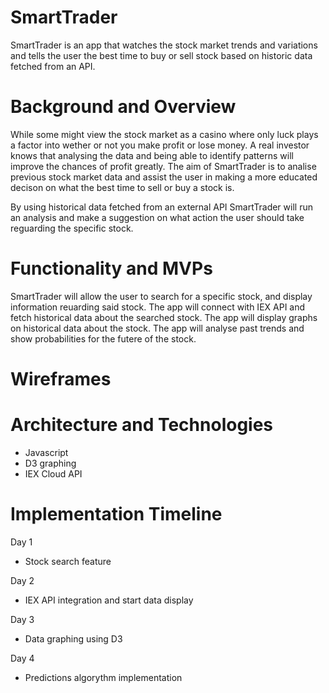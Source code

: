 # SmartTrader

SmartTrader is an app that watches the stock market trends and variations and tells the user the best time to buy or sell stock based on historic data fetched from an API.

# Background and Overview

While some might view the stock market as a casino where only luck plays a factor into wether or not you make profit or lose money. A real investor knows that analysing the data and being able to identify patterns will improve the chances of profit greatly.  The aim of SmartTrader is to analise previous stock market data and assist the user in making a more educated decison on what the best time to sell or buy a stock is.

By using historical data fetched from an external API SmartTrader will run an analysis and make a suggestion on what action the user should take reguarding the specific stock.

# Functionality and MVPs

SmartTrader will allow the user to search for a specific stock, and display information reuarding said stock.
The app will connect with IEX API and fetch historical data about the searched stock.
The app will display graphs on historical data about the stock.
The app will analyse past trends and show probabilities for the futere of the stock.

# Wireframes

# Architecture and Technologies

* Javascript
* D3 graphing
* IEX Cloud API

# Implementation Timeline

Day 1
* Stock search feature

Day 2
* IEX API integration and start data display

Day 3
* Data graphing using D3

Day 4
* Predictions algorythm implementation
